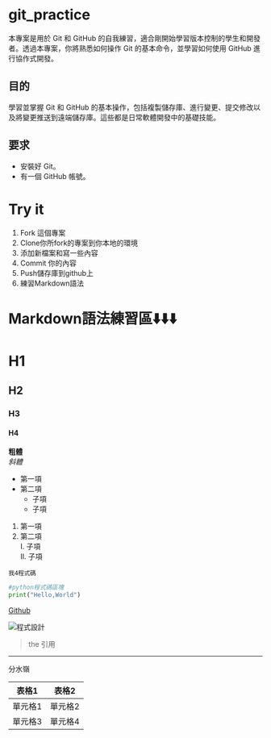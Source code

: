 # git_practice
本專案是用於 Git 和 GitHub 的自我練習，適合剛開始學習版本控制的學生和開發者。透過本專案，你將熟悉如何操作 Git 的基本命令，並學習如何使用 GitHub 進行協作式開發。

## 目的
學習並掌握 Git 和 GitHub 的基本操作，包括複製儲存庫、進行變更、提交修改以及將變更推送到遠端儲存庫。這些都是日常軟體開發中的基礎技能。

## 要求
- 安裝好 Git。
- 有一個 GitHub 帳號。

# Try it
1. Fork 這個專案
2. Clone你所fork的專案到你本地的環境
3. 添加新檔案和寫一些內容
4. Commit 你的內容
5. Push儲存庫到github上
6. 練習Markdown語法

# Markdown語法練習區⬇️⬇️⬇️

# H1  
## H2  
### H3  
#### H4     
**粗體**  
*斜體*  

- 第一項  
- 第二項  
  * 子項  
  * 子項  

1. 第一項  
2. 第二項  
  I. 子項  
  II. 子項  


`我4程式碼`

```python
#python程式碼區塊
print("Hello,World")
```

[Github](https.github.com)

![程式設計](https://titangene.github.io/images/cover/flutter.jpg)

> the 引用

---

分水嶺

|表格1|表格2|
|-----|-----|
|單元格1|單元格2|
|單元格3|單元格4|
